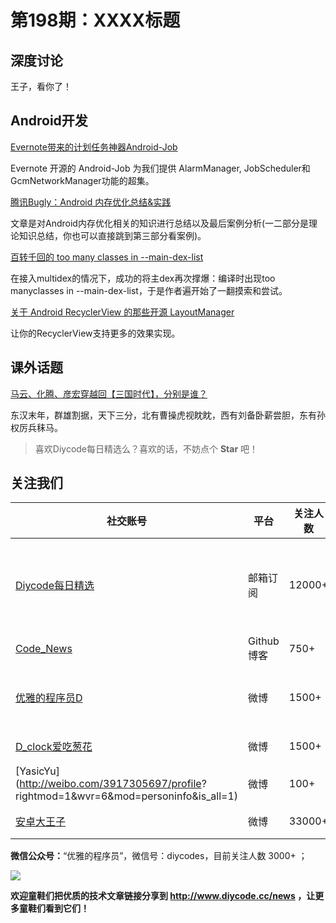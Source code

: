 # 第198期：XXXX标题

## 深度讨论

[]()

王子，看你了！

## Android开发

[Evernote带来的计划任务神器Android-Job](https://www.diycode.cc/news/2179)

Evernote 开源的 Android-Job 为我们提供 AlarmManager, JobScheduler和 GcmNetworkManager功能的超集。

[腾讯Bugly：Android 内存优化总结&实践](https://www.diycode.cc/news/2176)

文章是对Android内存优化相关的知识进行总结以及最后案例分析(一二部分是理论知识总结，你也可以直接跳到第三部分看案例)。

[百转千回的 too many classes in --main-dex-list](https://www.diycode.cc/topics/696)

在接入multidex的情况下，成功的将主dex再次撑爆：编译时出现too manyclasses in --main-dex-list，于是作者遍开始了一翻摸索和尝试。

[关于 Android RecyclerView 的那些开源 LayoutManager](https://www.diycode.cc/topics/700)

让你的RecyclerView支持更多的效果实现。

## 课外话题

[马云、化腾、彦宏穿越回【三国时代】，分别是谁？](https://zhuanlan.zhihu.com/p/25691411)

东汉末年，群雄割据，天下三分，北有曹操虎视眈眈，西有刘备卧薪尝胆，东有孙权厉兵秣马。

> 喜欢Diycode每日精选么？喜欢的话，不妨点个 **Star** 吧！

## 关注我们

| 社交账号  |  平台  | 关注人数 | 说明 |
| -------- | -------- | -------- | -------- |
| [Diycode每日精选](http://list.qq.com/cgi-bin/qf_invite?id=d469993d2c888e971c0fbb2309c4d84256968386b126b967)|   邮箱订阅  | 12000+ | 每日分享一次Android、iOS、Swfit技术干货  |
| [Code_News](https://github.com/DiyCodes/code_news) |    Github博客  |750+ | 每日邮件推送列表  |
| [优雅的程序员D](http://weibo.com/u/5891258264) |   微博  | 1500+ | 官方微博，每日分享开源信息  |
| [D_clock爱吃葱花](http://weibo.com/u/2480694892)  |   微博  | 1500+ | 日报发起人  |
|[YasicYu](http://weibo.com/3917305697/profile? rightmod=1&wvr=6&mod=personinfo&is_all=1)  |   微博  | 100+ | 日报发起人  |
|[安卓大王子](http://weibo.com/apkbus/)   |   微博  | 33000+ | 日报发起人  |

**微信公众号：**“优雅的程序员”，微信号：diycodes，目前关注人数 3000+ ；

![](http://upload-images.jianshu.io/upload_images/1846413-b42abfa70f909099.jpg?imageMogr2/auto-orient/strip%7CimageView2/2/w/1240)

**欢迎童鞋们把优质的技术文章链接分享到 http://www.diycode.cc/news ，让更多童鞋们看到它们！**